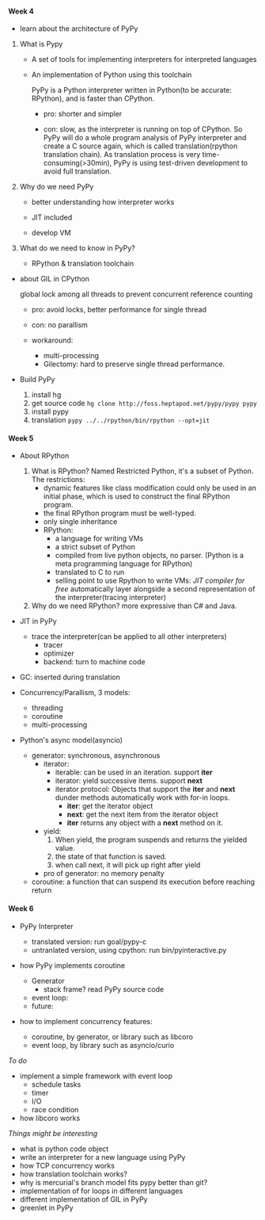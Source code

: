 #### Week 4

- learn about the architecture of PyPy

1. What is Pypy
    - A set of tools for implementing interpreters for interpreted languages
    - An implementation of Python using this toolchain

        PyPy is a Python interpreter written in Python(to be accurate: RPython), and is faster than CPython.

        * pro: shorter and simpler

        * con: slow, as the interpreter is running on top of CPython. So PyPy will do a whole program analysis of PyPy interpreter and create a C source again, which is called translation(rpython translation chain). As translation process is very time-consuming(>30min), PyPy is using test-driven development to avoid full translation.
2. Why do we need PyPy
  
    * better understanding how interpreter works

    * JIT included

    * develop VM

3. What do we need to know in PyPy?

    * RPython & translation toolchain

- about GIL in CPython
  
  global lock among all threads to prevent concurrent reference counting

    * pro: avoid locks, better performance for single thread

    * con: no parallism

    * workaround: 
        * multi-processing
        * Gilectomy: hard to preserve single thread performance.

- Build PyPy
    1. install hg
    2. get source code
        `hg clone http://foss.heptapod.net/pypy/pypy pypy`
    3. install pypy
    4. translation
        `pypy ../../rpython/bin/rpython --opt=jit`

#### Week 5

- About RPython
    1. What is RPython?
        Named Restricted Python, it's a subset of Python. The restrictions:
        - dynamic features like class modification could only be used in an initial phase, which is used to construct the final RPython program.
        - the final RPython program must be well-typed.
        - only single inheritance
        * RPython: 
            - a language for writing VMs
            - a strict subset of Python
            - compiled from live python objects, no parser. (Python is a meta programming language for RPython)
            - translated to C to run
            - selling point to use Rpython to write VMs: *JIT compiler for free*
                automatically layer alongside a second representation of the interpreter(tracing interpreter)
    2. Why do we need RPython?
        more expressive than C# and Java.

- JIT in PyPy
    - trace the interpreter(can be applied to all other interpreters)
        - tracer
        - optimizer
        - backend: turn to machine code
- GC: inserted during translation

- Concurrency/Parallism, 3 models:
    - threading
    - coroutine
    - multi-processing

- Python's async model(asyncio)
    - generator: synchronous, asynchronous
        - iterator:
            * iterable: can be used in an iteration. support __iter__
            * iterator: yield successive items. support __next__
            * iterator protocol: Objects that support the __iter__ and __next__ dunder methods automatically work with for-in loops.
                * __iter__: get the iterator object
                * __next__: get the next item from the iterator object
                * __iter__ returns any object with a __next__ method on it.
        - yield:
            1. When yield, the program suspends and returns the yielded value. 
            2. the state of that function is saved.
            3. when call next, it will pick up right after yield
        - pro of generator: no memory penalty    
    - coroutine: a function that can suspend its execution before reaching return

#### Week 6
- PyPy Interpreter
    - translated version: run goal/pypy-c
    - untranlated version, using cpython: run bin/pyinteractive.py
- how PyPy implements coroutine
    - Generator
        - stack frame?
            read PyPy source code
    - event loop:
    - future:

- how to implement concurrency features:
    - coroutine, by generator, or library such as libcoro
    - event loop, by library such as asyncio/curio

*To do*
- implement a simple framework with event loop
    - schedule tasks
    - timer
    - I/O
    - race condition
- how libcoro works


*Things might be interesting*

- what is python code object
- write an interpreter for a new language using PyPy
- how TCP concurrency works
- how translation toolchain works?
- why is mercurial's branch model fits pypy better than git?
- implementation of for loops in different languages
- different implementation of GIL in PyPy
- greenlet in PyPy